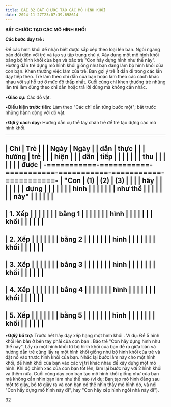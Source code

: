```yaml
---
title: BÀI 32 BẮT CHƯỚC TẠO CÁC MÔ HÌNH KHỐI
date: 2024-11-27T23:07:39.698614
---
```


**BẮT CHƯỚC TẠO CÁC MÔ HÌNH KHỐI**

**Các bước dạy trẻ :**

Để các hình khối để nhận biết được sắp xếp theo loại lên bàn. Ngồi
ngang bàn đối diện với trẻ và tạo sự tập trung chú ý. Xây dựng một mô
hình khối bằng bộ hình khối của bạn và bảo trẻ "Con hãy dựng hình như
thế này". Hướng dẫn trẻ dựng mô hình khối giống như bạn đang làm bộ
hình khối của con bạn. Khen thưởng việc làm của trẻ. Bạn gợi ý trẻ ít
dần đi trong các lần dạy tiếp theo. Trẻ làm theo chỉ dẫn của bạn hoặc
làm theo các cách khác nhau với sự hỗ trợ ở mức độ thấp nhất. Cuối
cùng chỉ khen thưởng trẻ những lần trẻ làm đúng theo chỉ dẫn hoặc trả
lời đúng mà không cần nhắc.

•**Giáo cụ:** Các đồ vật.

•**Điều kiện trước tiên:** Làm theo "Các chỉ dẫn từng bước một"; bắt
trước những hành động với đồ vật.

•**Gợi ý cách dạy:** Hướng dẫn cụ thể tay chân trẻ để trẻ tạo dựng các
mô hình khối.

-------------------------------------------------------------------------
| **Chỉ     | **Trẻ     |           |           | **Ngày    | **Ngày  |
| dẫn**     | thực      |           |           | hướng     | trẻ     |
|           | hiện**    |           |           | dẫn**     | tiếp    |
|           |           |           |           |           | thu     |
|           |           |           |           |           | được**  |
-===========-===========-===========-===========-===========-===========-
| "**Con  | **(1)**   | **(2)**   | **(3)**   |           |           |
| hãy     |           |           |           |           |           |
| dựng    |           |           |           |           |           |
| hình    |           |           |           |           |           |
| như thế |           |           |           |           |           |
| này**"  |           |           |           |           |           |
-------------------------------------------------------------------------
| 1. Xếp |           |           |           |           |           |
| bằng 1  |           |           |           |           |           |
| hình    |           |           |           |           |           |
| khối    |           |           |           |           |           |
-------------------------------------------------------------------------
| 2. Xếp |           |           |           |           |           |
| bằng 2  |           |           |           |           |           |
| hình    |           |           |           |           |           |
| khối    |           |           |           |           |           |
-------------------------------------------------------------------------
| 3. Xếp |           |           |           |           |           |
| bằng 3  |           |           |           |           |           |
| hình    |           |           |           |           |           |
| khối    |           |           |           |           |           |
-------------------------------------------------------------------------
| 4. Xếp |           |           |           |           |           |
| bằng 4  |           |           |           |           |           |
| hình    |           |           |           |           |           |
| khối    |           |           |           |           |           |
-------------------------------------------------------------------------
| 5. Xếp |           |           |           |           |           |
| bằng 5  |           |           |           |           |           |
| hình    |           |           |           |           |           |
| khối    |           |           |           |           |           |
-------------------------------------------------------------------------

•**Gợiý bổ trợ:** Trước hết hãy dạy xếp hạng một hình khối . Ví dụ: Để
5 hình khối lên bàn ở bên tay phải của con bạn . Bảo trẻ "Con hãy dựng
hình như thế này". Lấy ra một hình khối từ bộ hình khối của bạn để ra
giữa bàn và hướng dẫn trẻ cũng lấy ra một hình khối giống như bộ hình
khối của trẻ và đặt nó vào trước hình khối của bạn. Nhắc lại bước làm
này cho một hình khối, để hình khối của bạn vào các vị trí khác nhau
để xây dựng một mô hình. Khi độ chính xác của con bạn tốt lên, làm lại
bước này với 2 hình khối và thêm nữa. Cuối cùng dạy con bạn tạo mô
hình khối giống như của bạn mà không cần nhìn bạn làm như thế nào (ví
dụ: Bạn tạo mô hình đằng sau một tờ giấy, bỏ tờ giấy ra và con bạn có
thể nhìn thấy mô hình đó, và nói "Con hãy dựng mô hình này đi", hay
"Con hãy xếp hình ngôi nhà này đi").

32

